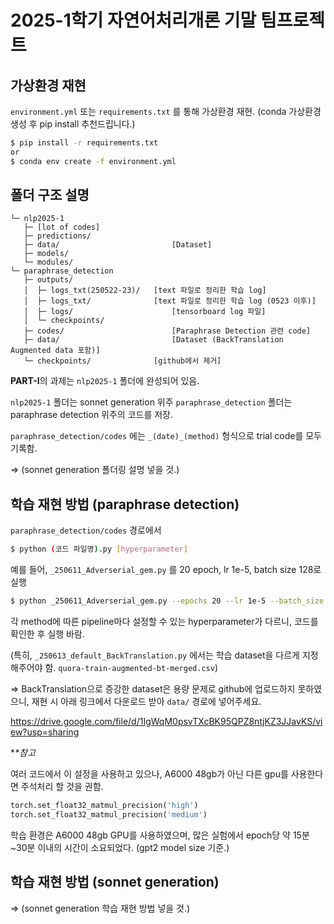 # 2025-1학기 자연어처리개론 기말 팀프로젝트



## 가상환경 재현

`environment.yml` 또는 `requirements.txt` 를 통해 가상환경 재현.
(conda 가상환경 생성 후 pip install 추천드립니다.)

```bash
$ pip install -r requirements.txt
or
$ conda env create -f environment.yml
```



## 폴더 구조 설명

```
└─ nlp2025-1
   ├─ [lot of codes]
   ├─ predictions/
   ├─ data/							[Dataset]
   ├─ models/
   └─ modules/
└─ paraphrase_detection
   ├─ outputs/
   │  ├─ logs_txt(250522-23)/	[text 파일로 정리한 학습 log]
   │  ├─ logs_txt/				[text 파일로 정리한 학습 log (0523 이후)]
   │  ├─ logs/						[tensorboard log 파일]
   │  └─ checkpoints/
   ├─ codes/						[Paraphrase Detection 관련 code]
   ├─ data/							[Dataset (BackTranslation Augmented data 포함)]
   └─ checkpoints/ 				[github에서 제거]
```

**PART-I**의 과제는 `nlp2025-1` 폴더에 완성되어 있음.



`nlp2025-1` 폴더는 sonnet generation 위주
`paraphrase_detection` 폴더는 paraphrase detection 위주의 코드를 저장.

`paraphrase_detection/codes` 에는 `_(date)_(method)` 형식으로 trial code를 모두 기록함.



=> (sonnet generation 폴더링 설명 넣을 것.)



## 학습 재현 방법 (paraphrase detection)

`paraphrase_detection/codes` 경로에서

```bash
$ python (코드 파일명).py [hyperparameter]
```



예를 들어, `_250611_Adverserial_gem.py` 를 20 epoch, lr 1e-5, batch size 128로 실행

```bash
$ python _250611_Adverserial_gem.py --epochs 20 --lr 1e-5 --batch_size 128
```



각 method에 따른 pipeline마다 설정할 수 있는 hyperparameter가 다르니, 코드를 확인한 후 실행 바람.

(특히, `_250613_default_BackTranslation.py` 에서는 학습 dataset을 다르게 지정해주어야 함. `quora-train-augmented-bt-merged.csv`)

=> BackTranslation으로 증강한 dataset은 용량 문제로 github에 업로드하지 못하였으니,
재현 시 아래 링크에서 다운로드 받아 `data/` 경로에 넣어주세요.

https://drive.google.com/file/d/1IgWqM0psvTXcBK95QPZ8ntjKZ3JJavKS/view?usp=sharing



**\**참고**

여러 코드에서 이 설정을 사용하고 있으나, A6000 48gb가 아닌 다른 gpu를 사용한다면 주석처리 할 것을 권함.

```python
torch.set_float32_matmul_precision('high')
torch.set_float32_matmul_precision('medium')
```



학습 환경은 A6000 48gb GPU를 사용하였으며,
많은 실험에서 epoch당 약 15분~30분 이내의 시간이 소요되었다. (gpt2 model size 기준.)



## 학습 재현 방법 (sonnet generation)

=> (sonnet generation 학습 재현 방법 넣을 것.)
